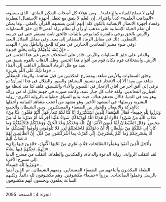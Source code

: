 ------------------------------------------------------------------------

أولى لا تصلح للقيادة والزعامة! .. ومن هؤلاء كل أصحاب التفكير المادي-
الذي يسمونه «المذاهب العلمية» كذباً وافتراء.. إن العلم لا يتفق مع تعطل
أجهزة الاستقبال الفطرية وفساد أجهزة الاتصال الإنسانية بالكون كله! إنهم
الذين يسميهم القرآن بالعمْي.. وما يمكن أن تقام الحياة الإنسانية على مذهب
أو رأي أو نظام يراه أعمى!!! إن خلق السماوات والأرض بالحق يوحي بالقدرة
كما يوحي بالثبات. فالحق ثابت مستقر حتى في جرسه اللفظي.. ذلك في مقابل
الرماد المتطاير إلى بعيد. وفي مقابل الضلال البعيد.  
وفي ضوء مصير المعاندين الجبارين في معركة الحق والباطل يجيء التهديد:  
«إِنْ يَشَأْ يُذْهِبْكُمْ وَيَأْتِ بِخَلْقٍ جَدِيدٍ» ..  
والقادر على خلق السماوات والأرض، قادر على استخلاف جنس غير هذا الجنس في
الأرض. واستخلاف قوم مكان قوم من أقوام هذا الجنس. وظل الذهاب بالقوم يتسق
من بعيد مع ظل الرماد المتطاير الذاهب إلى الفناء.  
«وَما ذلِكَ عَلَى اللَّهِ بِعَزِيزٍ» ..  
وخلق السماوات والأرض شاهد. ومصارع المكذبين من قبل شاهدة. والرماد
المتطاير شاهد من بعيد! ألا إنه الإعجاز في تنسيق المشاهد والصور والظلال
في هذا القرآن! ثم نرقى إلى أفق آخر من آفاق الإعجاز في التصوير والأداء
والتنسيق. فلقد كنا منذ لحظة مع الجبارين المعاندين. ولقد خاب كل جبار
عنيد. وكانت صورته في جهنم تخايل له من ورائه وهو بعد في الدنيا. فالآن
نجدهم هناك، حيث يتابع السياق خطواته بالرواية الكبرى- رواية البشرية
ورسلها- في المشهد الأخير. وهو مشهد من أعجب مشاهد القيامة وأحفلها بالحركة
والانفعال والحوار بين الضعفاء والمستكبرين. وبين الشيطان والجميع:  
«وَبَرَزُوا لِلَّهِ جَمِيعاً- فَقالَ الضُّعَفاءُ لِلَّذِينَ اسْتَكْبَرُوا: إِنَّا كُنَّا لَكُمْ تَبَعاً. فَهَلْ
أَنْتُمْ مُغْنُونَ عَنَّا مِنْ عَذابِ اللَّهِ مِنْ شَيْءٍ؟ قالُوا: لَوْ هَدانَا اللَّهُ لَهَدَيْناكُمْ. سَواءٌ
عَلَيْنا أَجَزِعْنا أَمْ صَبَرْنا ما لَنا مِنْ مَحِيصٍ. وَقالَ الشَّيْطانُ لَمَّا قُضِيَ الْأَمْرُ: إِنَّ
اللَّهَ وَعَدَكُمْ وَعْدَ الْحَقِّ، وَوَعَدْتُكُمْ فَأَخْلَفْتُكُمْ وَما كانَ لِي عَلَيْكُمْ مِنْ سُلْطانٍ إِلَّا أَنْ
دَعَوْتُكُمْ فَاسْتَجَبْتُمْ لِي. فَلا تَلُومُونِي وَلُومُوا أَنْفُسَكُمْ، ما أَنَا بِمُصْرِخِكُمْ وَما أَنْتُمْ
بِمُصْرِخِيَّ. إِنِّي كَفَرْتُ بِما أَشْرَكْتُمُونِ مِنْ قَبْلُ. إِنَّ الظَّالِمِينَ لَهُمْ عَذابٌ أَلِيمٌ.»  
«وَأُدْخِلَ الَّذِينَ آمَنُوا وَعَمِلُوا الصَّالِحاتِ جَنَّاتٍ تَجْرِي مِنْ تَحْتِهَا الْأَنْهارُ، خالِدِينَ
فِيها بِإِذْنِ رَبِّهِمْ، تَحِيَّتُهُمْ فِيها سَلامٌ» .  
لقد انتقلت الرواية.. رواية الدعوة والدعاة، والمكذبين والطغاة.. انتقلت من
مسرح الدنيا إلى مسرح الآخرة:  
«وَبَرَزُوا لِلَّهِ جَمِيعاً» ..  
الطغاة المكذبون وأتباعهم من الضعفاء المستذلين. ومعهم الشيطان.. ثم الذين
آمنوا بالرسل وعملوا الصالحات.. برزوا «جميعاً» مكشوفين. وهم مكشوفون لله
دائماً. ولكنهم الساعة يعلمون ويحسون أنهم مكشوفون

------------------------------------------------------------------------

الجزء: 4 ¦ الصفحة: 2095
